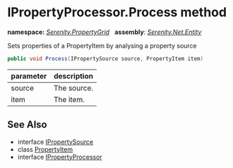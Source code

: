 # IPropertyProcessor.Process method
**namespace:** *[Serenity.PropertyGrid](../../README.md#serenity.propertygrid-namespace)*   **assembly**: *[Serenity.Net.Entity](../../README.md)*

Sets properties of a PropertyItem by analysing a property source

```csharp
public void Process(IPropertySource source, PropertyItem item)
```

| parameter | description |
| --- | --- |
| source | The source. |
| item | The item. |

## See Also

* interface [IPropertySource](../IPropertySource.md)
* class [PropertyItem](../Serenity.Net.Core/../../Serenity.ComponentModel/PropertyItem.md)
* interface [IPropertyProcessor](../IPropertyProcessor.md)